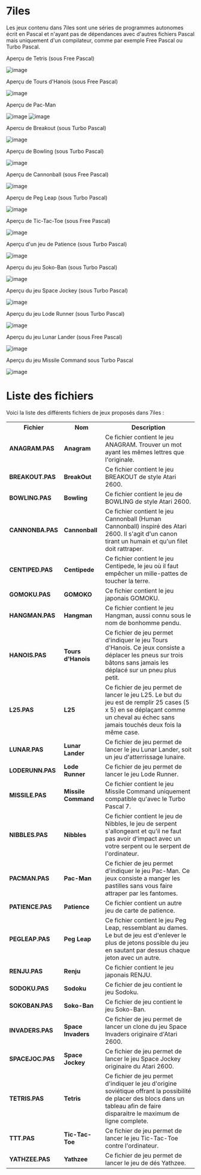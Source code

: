 # 7iles

Les jeux contenu dans 7iles sont une séries de programmes autonomes écrit en Pascal et n'ayant pas de dépendances avec d'autres fichiers Pascal mais uniquement d'un compilateur, comme par exemple Free Pascal ou Turbo Pascal.

Aperçu de Tetris (sous Free Pascal)

![image](https://user-images.githubusercontent.com/11842176/132130638-57b5e8d3-50df-4696-834e-1790eb6e7645.png)

Aperçu de Tours d'Hanois (sous Free Pascal)

![image](https://user-images.githubusercontent.com/11842176/132130773-31b4704d-974c-48d3-a9d9-49b31ae1698d.png)

Aperçu de Pac-Man

![image](https://user-images.githubusercontent.com/11842176/181350205-9c10b332-533e-42f3-a578-82db24c9a400.png)
![image](https://user-images.githubusercontent.com/11842176/181349771-4c04f0cd-79e1-444a-929b-5703242b5aeb.png)

Apercu de Breakout (sous Turbo Pascal)

![image](https://user-images.githubusercontent.com/11842176/181775528-e7932f33-f995-4eb9-b465-6a38cbc9411f.png)

Aperçu de Bowling (sous Turbo Pascal)

![image](https://user-images.githubusercontent.com/11842176/181278768-d61424df-c033-45d7-ae1f-402a9a0b9a79.png)

Aperçu de Cannonball (sous Free Pascal)

![image](https://github.com/gladir/7iles/assets/11842176/d996bce9-4aff-4a07-8ae7-3a9ef3941f16)

Aperçu de Peg Leap (sous Turbo Pascal)

![image](https://user-images.githubusercontent.com/11842176/181311079-9a050acd-a403-4812-ad54-30a7b416db63.png)

Aperçu de Tic-Tac-Toe (sous Free Pascal)

![image](https://user-images.githubusercontent.com/11842176/181402919-b1cc137a-1c02-4770-bc6d-4104d9712fff.png)

Aperçu d'un jeu de Patience (sous Turbo Pascal)

![image](https://user-images.githubusercontent.com/11842176/181925570-d5e4692e-dada-4d95-acc1-68f542c69291.png)

Aperçu du jeu Soko-Ban (sous Turbo Pascal)

![image](https://user-images.githubusercontent.com/11842176/182032881-cd2cd40f-3105-4afe-bcbf-28d318f85cdf.png)

Aperçu du jeu Space Jockey (sous Turbo Pascal)

![image](https://user-images.githubusercontent.com/11842176/182154290-2a0c0138-ed21-42cb-8a6e-2d3ed05720d8.png)

Aperçu du jeu Lode Runner (sous Turbo Pascal)

![image](https://user-images.githubusercontent.com/11842176/182494992-0f869c14-5ecf-4315-8697-901c3ee5c84a.png)

Aperçu du jeu Lunar Lander (sous Free Pascal)

![image](https://github.com/gladir/7iles/assets/11842176/5343668a-0b4d-4a90-a481-70b1c59cb990)

Aperçu du jeu Missile Command sous Turbo Pascal

![image](https://user-images.githubusercontent.com/11842176/182875951-c8e084ea-2219-441f-a32d-64a7133ada2a.png)

# Liste des fichiers

Voici la liste des différents fichiers de jeux proposés dans 7iles :

<table>
    <tr>
      <th>Fichier</th>
      <th>Nom</th>
      <th>Description</th>
     </tr>
    <tr>
        <td><b>ANAGRAM.PAS</b></td>
        <td><b>Anagram</b></td>
        <td>Ce fichier contient le jeu ANAGRAM. Trouver un mot ayant les mêmes lettres que l'originale.</td>
    </tr>
    <tr> 
      <td><b>BREAKOUT.PAS</b></td>
      <td><b>BreakOut</b></td>
      <td>Ce fichier contient le jeu BREAKOUT de style Atari 2600.</td>
     </tr>
    <tr> 
      <td><b>BOWLING.PAS</b></td>
      <td><b>Bowling</b></td>
      <td>Ce fichier contient le jeu de BOWLING de style Atari 2600.</td>
    </tr>
    <tr>
        <td><b>CANNONBA.PAS</b></td>
        <td><b>Cannonball</b></td>
        <td>Ce fichier contient le jeu Cannonball (Human Cannonball) inspiré des Atari 2600. Il s'agit d'un canon tirant un humain et qu'un filet doit rattraper.</td>
    </tr>
    <tr>
        <td><b>CENTIPED.PAS</b></td>
        <td><b>Centipede</b></td>
        <td>Ce fichier contient le jeu Centipede, le jeu où il faut empêcher un mille-pattes de toucher la terre.</td>
    </tr>
    <tr>
        <td><b>GOMOKU.PAS<b/></td>
        <td><b>GOMOKO</b></td>
        <td>Ce fichier contient le jeu japonais GOMOKU.</td>
    </tr>
    <tr>
        <td><b>HANGMAN.PAS</b></td>
        <td><b>Hangman</b></td>
        <td>Ce fichier contient le jeu Hangman, aussi connu sous le nom de bonhomme pendu.</td>
    </tr>
    <tr>
      <td><b>HANOIS.PAS</b></td>
      <td><b>Tours d'Hanois</b></td>
      <td>Ce fichier de jeu permet d'indiquer le jeu Tours d'Hanois. Ce jeux consiste a déplacer les pneus sur trois bâtons sans jamais les déplacé sur un pneu plus petit.</td>
     </tr>
    <tr>
        <td><b>L25.PAS</b></td>
        <td><b>L25</b></td>
        <td>Ce fichier de jeu permet de lancer le jeu L25. Le but du jeu est de remplir 25 cases (5 x 5) en se déplaçant comme un cheval au échec sans jamais touchés deux fois la même case.</td>
    </tr>
     <tr>
         <td><b>LUNAR.PAS</b></td>
         <td><b>Lunar Lander</b></td>
         <td>Ce fichier de jeu permet de lancer le jeu Lunar Lander, soit un jeu d'atterrissage lunaire.</td>
     </tr>
     <tr>
        <td><b>LODERUNN.PAS</b></td>
        <td><b>Lode Runner</b></td>
        <td>Ce fichier de jeu permet de lancer le jeu Lode Runner.</td>
     </tr>
     <tr>
        <td><b>MISSILE.PAS</b></td>
        <td><b>Missile Command</b></td>
        <td>Ce fichier contient le jeu Missile Command uniquement compatible qu'avec le Turbo Pascal 7.</td>
     </tr>
     <tr>
         <td><b>NIBBLES.PAS</b></td>
         <td><b>Nibbles</b></td>
         <td>Ce fichier contient le jeu de Nibbles, le jeu de serpent s'allongeant et qu'il ne faut pas avoir d'impact avec un votre serpent ou le serpent de l'ordinateur.</td>
     </tr>
     <tr>
      <td><b>PACMAN.PAS</b></td>
       <td><b>Pac-Man</b></td>
      <td>Ce fichier de jeu permet d'indiquer le jeu Pac-Man. Ce jeux consiste a manger les pastilles sans vous faire attraper par les fantomes.</td>
     </tr>        
     <tr>
        <td><b>PATIENCE.PAS</b></b>
        <td><b>Patience</b></td>
        <td>Ce fichier contient un autre jeu de carte de patience.</td>
      </tr>
     <tr>
        <td><b>PEGLEAP.PAS</b></td>
         <td><b>Peg Leap</b></td>
        <td>Ce fichier contient le jeu Peg Leap, ressemblant au dames. Le but de jeu est d'enlever le plus de jetons possible du jeu en sautant par dessus chaque jeton avec un autre.</td>
     </tr>
    <tr>
        <td><b>RENJU.PAS<b/></td>
        <td><b>Renju</b></td>
        <td>Ce fichier contient le jeu japonais RENJU.</td>
    </tr>            
    <tr>
        <td><b>SODOKU.PAS</b></td>
        <td><b>Sodoku</b></td>
        <td>Ce fichier de jeu contient le jeu Sodoku.</td>
    </tr>
     <tr>
        <td><b>SOKOBAN.PAS</b></td>
        <td><b>Soko-Ban</b></td>
        <td>Ce fichier de jeu contient le jeu Soko-Ban.</td>
    </tr>
    <tr>
        <td><b>INVADERS.PAS</b></td>
        <td><b>Space Invaders</b></td>
        <td>Ce fichier de jeu permet de lancer un clone du jeu Space Invaders originaire d'Atari 2600.</td>
    </tr>
    <tr>
       <td><b>SPACEJOC.PAS</b></td>
       <td><b>Space Jockey</b></td>
       <td>Ce fichier de jeu permet de lancer le jeu Space Jockey originaire du Atari 2600.</td>
    </tr>
    <tr>
      <td><b>TETRIS.PAS</b></td>
       <td><b>Tetris</b></td>
      <td>Ce fichier de jeu permet d'indiquer le jeu d'origine soviétique offrant la possibilité de placer des blocs dans un tableau afin de faire disparaitre le maximum de ligne complete. </td>
     </tr>
     <tr>
        <td><b>TTT.PAS</b></td>
         <td><b>Tic-Tac-Toe</b></td>
        <td>Ce fichier de jeu permet de lancer le jeu Tic-Tac-Toe contre l'ordinateur.</td>
     </tr>
    <tr>
        <td><b>YATHZEE.PAS</b></td>
        <td><b>Yathzee</b></td>
        <td>Ce fichier de jeu permet de lancer le jeu de dés Yathzee.</td>
    </tr>
</table>
